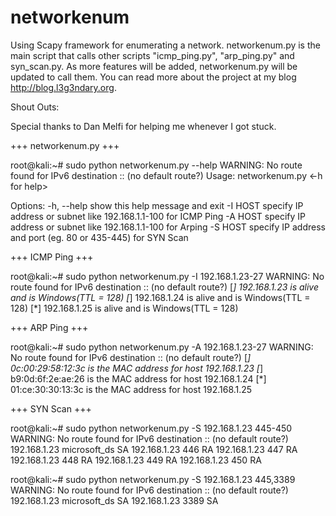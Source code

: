 networkenum
===========

Using Scapy framework for enumerating a network. networkenum.py is the main script that calls other scripts "icmp_ping.py", "arp_ping.py" and syn_scan.py. As more features will be added, networkenum.py will be updated to call them. You can read more about the project at my blog http://blog.l3g3ndary.org.

Shout Outs:

Special thanks to Dan Melfi for helping me whenever I got stuck.

+++ networkenum.py +++

root@kali:~# sudo python networkenum.py --help
WARNING: No route found for IPv6 destination :: (no default route?)
Usage: networkenum.py <-h for help>

Options:
  -h, --help  show this help message and exit
  -I HOST     specify IP address or subnet like 192.168.1.1-100 for ICMP Ping
  -A HOST     specify IP address or subnet like 192.168.1.1-100 for Arping
  -S HOST     specify IP address and port (eg. 80 or 435-445) for SYN Scan

+++ ICMP Ping +++

root@kali:~# sudo python networkenum.py -I  192.168.1.23-27
WARNING: No route found for IPv6 destination :: (no default route?)
[*] 192.168.1.23 is alive and is Windows(TTL = 128)
[*] 192.168.1.24 is alive and is Windows(TTL = 128)
[*] 192.168.1.25 is alive and is Windows(TTL = 128)

+++ ARP Ping +++

root@kali:~# sudo python networkenum.py -A  192.168.1.23-27
WARNING: No route found for IPv6 destination :: (no default route?)
[*] 0c:00:29:58:12:3c is the MAC address for host 192.168.1.23
[*] b9:0d:6f:2e:ae:26 is the MAC address for host 192.168.1.24
[*] 01:ce:30:30:13:3c is the MAC address for host 192.168.1.25

+++ SYN Scan +++

root@kali:~# sudo python networkenum.py -S  192.168.1.23 445-450
WARNING: No route found for IPv6 destination :: (no default route?)
192.168.1.23 	 microsoft_ds 	 SA
192.168.1.23 	 446 	 RA
192.168.1.23 	 447 	 RA
192.168.1.23 	 448 	 RA
192.168.1.23 	 449 	 RA
192.168.1.23 	 450 	 RA

root@kali:~# sudo python networkenum.py -S  192.168.1.23 445,3389
WARNING: No route found for IPv6 destination :: (no default route?)
192.168.1.23 	 microsoft_ds 	 SA
192.168.1.23 	 3389 	 SA
